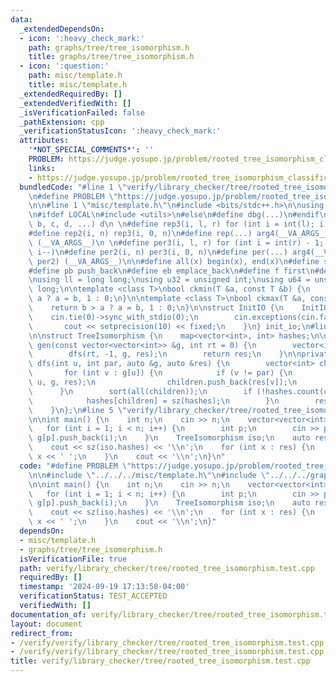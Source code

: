 ```yaml
---
data:
  _extendedDependsOn:
  - icon: ':heavy_check_mark:'
    path: graphs/tree/tree_isomorphism.h
    title: graphs/tree/tree_isomorphism.h
  - icon: ':question:'
    path: misc/template.h
    title: misc/template.h
  _extendedRequiredBy: []
  _extendedVerifiedWith: []
  _isVerificationFailed: false
  _pathExtension: cpp
  _verificationStatusIcon: ':heavy_check_mark:'
  attributes:
    '*NOT_SPECIAL_COMMENTS*': ''
    PROBLEM: https://judge.yosupo.jp/problem/rooted_tree_isomorphism_classification
    links:
    - https://judge.yosupo.jp/problem/rooted_tree_isomorphism_classification
  bundledCode: "#line 1 \"verify/library_checker/tree/rooted_tree_isomorphism.test.cpp\"\
    \n#define PROBLEM \"https://judge.yosupo.jp/problem/rooted_tree_isomorphism_classification\"\
    \n\n#line 1 \"misc/template.h\"\n#include <bits/stdc++.h>\n\nusing namespace std;\n\
    \n#ifdef LOCAL\n#include <utils>\n#else\n#define dbg(...)\n#endif\n\n#define arg4(a,\
    \ b, c, d, ...) d\n \n#define rep3(i, l, r) for (int i = int(l); i < int(r); i++)\n\
    #define rep2(i, n) rep3(i, 0, n)\n#define rep(...) arg4(__VA_ARGS__, rep3, rep2)\
    \ (__VA_ARGS__)\n \n#define per3(i, l, r) for (int i = int(r) - 1; i >= int(l);\
    \ i--)\n#define per2(i, n) per3(i, 0, n)\n#define per(...) arg4(__VA_ARGS__, per3,\
    \ per2) (__VA_ARGS__)\n\n#define all(x) begin(x), end(x)\n#define sz(x) int(size(x))\n\
    #define pb push_back\n#define eb emplace_back\n#define f first\n#define s second\n\
    \nusing ll = long long;\nusing u32 = unsigned int;\nusing u64 = unsigned long\
    \ long;\n\ntemplate <class T>\nbool ckmin(T &a, const T &b) {\n    return b <\
    \ a ? a = b, 1 : 0;\n}\n\ntemplate <class T>\nbool ckmax(T &a, const T &b) {\n\
    \    return b > a ? a = b, 1 : 0;\n}\n\nstruct InitIO {\n    InitIO() {\n    \
    \    cin.tie(0)->sync_with_stdio(0);\n        cin.exceptions(cin.failbit);\n \
    \       cout << setprecision(10) << fixed;\n    }\n} init_io;\n#line 2 \"graphs/tree/tree_isomorphism.h\"\
    \n\nstruct TreeIsomorphism {\n    map<vector<int>, int> hashes;\n\n    vector<int>\
    \ gen(const vector<vector<int>> &g, int rt = 0) {\n        vector<int> res(sz(g));\n\
    \        dfs(rt, -1, g, res);\n        return res;\n    }\n\nprivate:\n    void\
    \ dfs(int u, int par, auto &g, auto &res) {\n        vector<int> children;\n \
    \       for (int v : g[u]) {\n            if (v != par) {\n                dfs(v,\
    \ u, g, res);\n                children.push_back(res[v]);\n            }\n  \
    \      }\n        sort(all(children));\n        if (!hashes.count(children)) {\n\
    \            hashes[children] = sz(hashes);\n        }\n        res[u] = hashes[children];\n\
    \    }\n};\n#line 5 \"verify/library_checker/tree/rooted_tree_isomorphism.test.cpp\"\
    \n\nint main() {\n    int n;\n    cin >> n;\n    vector<vector<int>> g(n);\n \
    \   for (int i = 1; i < n; i++) {\n        int p;\n        cin >> p;\n       \
    \ g[p].push_back(i);\n    }\n    TreeIsomorphism iso;\n    auto res = iso.gen(g);\n\
    \    cout << sz(iso.hashes) << '\\n';\n    for (int x : res) {\n        cout <<\
    \ x << ' ';\n    }\n    cout << '\\n';\n}\n"
  code: "#define PROBLEM \"https://judge.yosupo.jp/problem/rooted_tree_isomorphism_classification\"\
    \n\n#include \"../../../misc/template.h\"\n#include \"../../../graphs/tree/tree_isomorphism.h\"\
    \n\nint main() {\n    int n;\n    cin >> n;\n    vector<vector<int>> g(n);\n \
    \   for (int i = 1; i < n; i++) {\n        int p;\n        cin >> p;\n       \
    \ g[p].push_back(i);\n    }\n    TreeIsomorphism iso;\n    auto res = iso.gen(g);\n\
    \    cout << sz(iso.hashes) << '\\n';\n    for (int x : res) {\n        cout <<\
    \ x << ' ';\n    }\n    cout << '\\n';\n}"
  dependsOn:
  - misc/template.h
  - graphs/tree/tree_isomorphism.h
  isVerificationFile: true
  path: verify/library_checker/tree/rooted_tree_isomorphism.test.cpp
  requiredBy: []
  timestamp: '2024-09-19 17:13:58-04:00'
  verificationStatus: TEST_ACCEPTED
  verifiedWith: []
documentation_of: verify/library_checker/tree/rooted_tree_isomorphism.test.cpp
layout: document
redirect_from:
- /verify/verify/library_checker/tree/rooted_tree_isomorphism.test.cpp
- /verify/verify/library_checker/tree/rooted_tree_isomorphism.test.cpp.html
title: verify/library_checker/tree/rooted_tree_isomorphism.test.cpp
---
```


